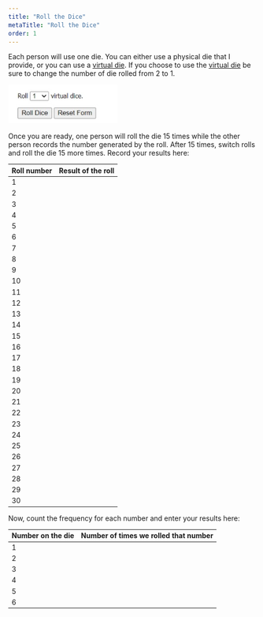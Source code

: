 ```yaml
---
title: "Roll the Dice"
metaTitle: "Roll the Dice"
order: 1
---
```


Each person will use one die. You can either use a physical die that I provide, or you can use a [virtual die](https://www.random.org/dice/). If you choose to use the [virtual die](https://www.random.org/dice/) be sure to change the number of die rolled from 2 to 1.

![Virtual Dice Roll](virtual-dice-roll.jpg)

Once you are ready, one person will roll the die 15 times while the other person records the number generated by the roll. After 15 times, switch rolls and roll the die 15 more times. Record your results here:

| Roll number | Result of the roll |
|-------------|--------------------|
| 1 | |
| 2 | |
| 3 | |
| 4 | |
| 5 | |
| 6 | |
| 7 | |
| 8 | |
| 9 | |
| 10 | |
| 11 | |
| 12 | |
| 13 | |
| 14 | |
| 15 | |
| 16 | |
| 17 | |
| 18 | |
| 19 | |
| 20 | |
| 21 | |
| 22 | |
| 23 | |
| 24 | |
| 25 | |
| 26 | |
| 27 | |
| 28 | |
| 29 | |
| 30 | |

Now, count the frequency for each number and enter your results here:

| Number on the die | Number of times we rolled that number |
|---|---|
| 1 | |
| 2 | |
| 3 | |
| 4 | |
| 5 | |
| 6 | |
